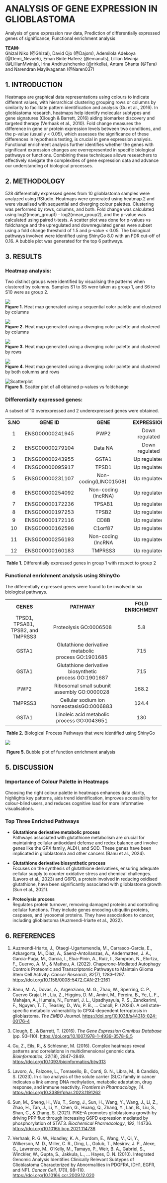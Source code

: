 # ANALYSIS OF GENE EXPRESSION IN GLIOBLASTOMA
Analysis of gene expression raw data, Prediction of differentially expressed genes of significance, Functional enrichment analysis

**TEAM:**\
Ghizal Niko (@Ghizal), David Ojo (@Dajom), Ademilola Adekoya (@Demi\_Nevaeh), Eman Binte Hafeez (@emanuts), Lillian Mwinja (@LillianMwinja), Irina Andriushchenko (@rirkella), Antara Ghanta (@Tara) and Narendran Mayilvaganan (@Naren037)
 
## 1. **INTRODUCTION**

   Heatmaps are graphical data representations using colours to indicate different values, with hierarchical clustering grouping rows or columns by similarity to facilitate pattern identification and analysis (Gu et al., 2016). In glioblastoma research, heatmaps help identify molecular subtypes and gene signatures (Clough & Barrett, 2016) aiding biomarker discovery and targeted therapy (Verhaak et al., 2010). Fold change measures the difference in gene or protein expression levels between two conditions, and the p-value (usually < 0.05), which assesses the significance of these differences in hypothesis testing, is crucial in gene expression analysis. Functional enrichment analysis further identifies whether the genes with significant expression changes are overrepresented in specific biological pathways or functions. Combining these techniques allows researchers to effectively navigate the complexities of gene expression data and advance our understanding of biological processes.

## 2. **METHODOLOGY**

   528 differentially expressed genes from 10 glioblastoma samples were analyzed using RStudio. Heatmaps were generated using heatmap.2 and were visualised with sequential and diverging colour palettes. Clustering was performed by rows, columns, and both. Fold change was calculated using log2(mean\_group1) - log2(mean\_group2), and the p-value was calculated using paired t-tests. A scatter plot was done for p-values vs foldchange and the upregulated and downregulated genes were subset using a fold change threshold of 1.5 and p-value < 0.05. The biological pathways involved were identified using ShinyGo 8.0 with an FDR cut-off of 0.16. A bubble plot was generated for the top 6 pathways. 

## 3. **RESULTS**

   ### **Heatmap analysis:**
   Two distinct groups were identified by visualising the patterns when clustered by columns. Samples S1 to S5 were taken as group 1, and S6 to S10 were as group 2.  

     
   ![](https://lh7-rt.googleusercontent.com/docsz/AD_4nXekBQMwssEnQR7MvzeiRu0jTKhi9h5Rd5ZoeZz61NtqxUviTsFA5qXImCMG9TqNNBdKjwvTcSipwV4ew8A2orjLQLa4jZfOx3Dhl6S4Ul8ySZKFlRrmqzPkSImtVTVotaZRklIIaLWnzOnzXIhGZ5bANOY8?key=1GDaguhNYDgftMhdZ7Y7yw)  
   **Figure 1.** Heat map generated using a sequential color palette and clustered by columns  
   
   ![](https://lh7-rt.googleusercontent.com/docsz/AD_4nXduBfqOXAyKinYh4cKrzOD00gXDISbizNiyW8eDbiLW0RF9pN6hVnFzq6ZB6zjL149DFJ2ce5Kc9R5N6NSETXEoF1ETDWajiBEysfmxPr-yfU7721a_70iHqPhyK0FEzHRDyX7bSVni4lZiLWVqD2Wq8yg?key=1GDaguhNYDgftMhdZ7Y7yw)  
   **Figure 2.** Heat map generated using a diverging color palette and clustered by columns
   
   ![](https://lh7-rt.googleusercontent.com/docsz/AD_4nXdnih4QBgsiJETAw-dsZYDAuPg_4tn6plx1Gkr0gTTMxpspiDgyh0oQadlYe9T-i2nHI0AbdIj73998xV2dVbmDbb0FsOnCffkvSBLMPr8LW34eZ20C6ccGhtE6Is2fYCXtTsXhbvmdpVFcYswwhDdpD2HM?key=1GDaguhNYDgftMhdZ7Y7yw)  
   **Figure 3.** Heat map generated using a diverging color palette and clustered by rows
   
   ![](https://lh7-rt.googleusercontent.com/docsz/AD_4nXfFTnd9pUp7-6R5Dp_T6N9VmESmlBUNFRCNg_ZU2Lfxyu5LRWyBETtnn16oZGuVmHFg_p6Ch4DPxiL8VmC9JjnypY-TYsizJ9h1TAaEZ5iMNUFbNntUDYzG5ARVJGxuM4Mze3mg80bIWGx0Ew_FKRie7w?key=1GDaguhNYDgftMhdZ7Y7yw)  
   **Figure 4.** Heat map generated using a diverging color palette and clustered by both columns and rows
   
   ![Scatterplot](https://github.com/user-attachments/assets/8257a3a1-ddc0-4a53-9246-2ef694201173)  
   **Figure 5.** Scatter plot of all obtained p-values vs foldchange
   
   ### **Differentially expressed genes:**

   A subset of 10 overexpressed and 2 underexpressed genes were obtained.

   |          |                 |                        |                |
   | :------: | :-------------: | :--------------------: | :------------: |
   | **S.NO** |   **GENE ID**   |        **GENE**        | **EXPRESSION** |
   |     1    | ENSG00000241945 |          PWP2          | Down regulated |
   |     2    | ENSG00000279104 |         Data NA        | Down regulated |
   |     3    | ENSG00000243955 |          GSTA1         |  Up regulated  |
   |     4    | ENSG00000095917 |          TPSD1         |  Up regulated  |
   |     5    | ENSG00000231107 | Non-coding(LINC01508)  |  Up regulated  |
   |     6    | ENSG00000254092 |   Non-coding (lncRNA)  |  Up regulated  |
   |     7    | ENSG00000172236 |         TPSAB1         |  Up regulated  |
   |     8    | ENSG00000197253 |          TPSB2         |  Up regulated  |
   |     9    | ENSG00000172116 |          CD8B          |  Up regulated  |
   |    10    | ENSG00000162598 |         C1orf87        |  Up regulated  |
   |    11    | ENSG00000256193 |   Non-coding (lncRNA   |  Up regulated  |
   |    12    | ENSG00000160183 |         TMPRSS3        |  Up regulated  |

    **Table 1.** Differentially expressed genes in group 1 with respect to group 2


   ### **Functional enrichment analysis using ShinyGo**

   The differentially expressed genes were found to be involved in six biological pathways.

   |                                    |                                                        |                     |
   | :--------------------------------: | :----------------------------------------------------: | :-----------------: |
   |              **GENES**             |                       **PATHWAY**                      | **FOLD ENRICHMENT** |
   | TPSD1, TPSAB1,  TPSB2, and TMPRSS3 |                 Proteolysis GO:0006508                 |         5.8         |
   |                GSTA1               |  Glutathione derivative metabolic process GO:1901685   |         715         |
   |                GSTA1               | Glutathione derivative biosynthetic process GO:1901687 |         715         |
   |                 PWP2               |      Ribosomal small subunit assembly GO:0000028       |        168.2        |
   |               TMPRSS3              |       Cellular sodium ion homeostasisGO:0006883        |        124.4        |
   |                GSTA1               |       Linoleic acid metabolic process GO:0043651       |         130         |

    **Table 2.** Biological Process Pathways that were identified using ShinyGo

   ![](https://lh7-rt.googleusercontent.com/docsz/AD_4nXf3Cx4osBc7ueqwtcSHO8nC4yMGhlHdW6GDPOJ89QNNGJQJXTvi_rTp4UYCZSzx3ZRDvuusd7xEyymxv-F4Xo9yAF76NOnurbvPuwlGorOqHuWhiWygNCXY8ZxybGud98RwJr26wZIU_VlsbDJEnHnOFb4?key=1GDaguhNYDgftMhdZ7Y7yw)

    **Figure 5.** Bubble plot of function enrichment analysis

## 5. **DISCUSSION**

   ### **Importance of Colour Palette in Heatmaps**  
   Choosing the right colour palette in heatmaps enhances data clarity, highlights key patterns, aids trend identification, improves accessibility for colour-blind users, and reduces cognitive load for more informative visualisations.

   ### **Top Three Enriched Pathways**

  - **Glutathione derivative metabolic process**  
  Pathways associated with glutathione metabolism are crucial for maintaining cellular antioxidant defense and redox balance and involve genes like the GPX family, ALDH, and SOD. These genes have been implicated in glioblastoma and other cancers (Banu et al., 2024).

  - **Glutathione derivative biosynthetic process**  
  Focuses on the synthesis of glutathione derivatives, ensuring adequate cellular supply to counter oxidative stress and chemical challenges. (Lavoro et al., 2023) and G6PD, a protein involved in reducing oxidised glutathione, have been significantly associated with glioblastoma growth (Sun et al., 2021).

  - **Proteolysis process**  
  Regulates protein turnover, removing damaged proteins and controlling cellular functions. They include genes encoding ubiquitin proteins, caspases, and lysosomal proteins. They have associations to cancer, including glioblastoma (Auzmendi-Iriarte et al., 2022).

## 6. **REFERENCES** 

   1. Auzmendi-Iriarte, J., Otaegi-Ugartemendia, M., Carrasco-Garcia, E., Azkargorta, M., Diaz, A., Saenz-Antoñanzas, A., Andermatten, J. A., Garcia-Puga, M., Garcia, I., Elua-Pinin, A., Ruiz, I., Sampron, N., Elortza, F., Cuervo, A. M., & Matheu, A. (2022). Chaperone-Mediated Autophagy Controls Proteomic and Transcriptomic Pathways to Maintain Glioma Stem Cell Activity. _Cancer Research_, _82_(7), 1283–1297. <https://doi.org/10.1158/0008-5472.CAN-21-2161>

   2. Banu, M. A., Dovas, A., Argenziano, M. G., Zhao, W., Sperring, C. P., Cuervo Grajal, H., Liu, Z., Higgins, D. M., Amini, M., Pereira, B., Ye, L. F., Mahajan, A., Humala, N., Furnari, J. L., Upadhyayula, P. S., Zandkarimi, F., Nguyen, T. T., Teasley, D., Wu, P. B., … Canoll, P. (2024). A cell state-specific metabolic vulnerability to GPX4-dependent ferroptosis in glioblastoma. _The EMBO Journal_. <https://doi.org/10.1038/s44318-024-00176-4>

   3. Clough, E., & Barrett, T. (2016). _The Gene Expression Omnibus Database_ (pp. 93–110). <https://doi.org/10.1007/978-1-4939-3578-9_5>

   4. Gu, Z., Eils, R., & Schlesner, M. (2016). Complex heatmaps reveal patterns and correlations in multidimensional genomic data. _Bioinformatics_, _32_(18), 2847–2849. <https://doi.org/10.1093/bioinformatics/btw313>

   5. Lavoro, A., Falzone, L., Tomasello, B., Conti, G. N., Libra, M., & Candido, S. (2023). In silico analysis of the solute carrier (SLC) family in cancer indicates a link among DNA methylation, metabolic adaptation, drug response, and immune reactivity. _Frontiers in Pharmacology_, _14_. <https://doi.org/10.3389/fphar.2023.1191262>

   6. Sun, M., Sheng, H., Wu, T., Song, J., Sun, H., Wang, Y., Wang, J., Li, Z., Zhao, H., Tan, J., Li, Y., Chen, G., Huang, Q., Zhang, Y., Lan, B., Liu, S., Shan, C., & Zhang, S. (2021). PIKE-A promotes glioblastoma growth by driving PPP flux through increasing G6PD expression mediated by phosphorylation of STAT3. _Biochemical Pharmacology_, _192_, 114736. <https://doi.org/10.1016/j.bcp.2021.114736>

   7. Verhaak, R. G. W., Hoadley, K. A., Purdom, E., Wang, V., Qi, Y., Wilkerson, M. D., Miller, C. R., Ding, L., Golub, T., Mesirov, J. P., Alexe, G., Lawrence, M., O’Kelly, M., Tamayo, P., Weir, B. A., Gabriel, S., Winckler, W., Gupta, S., Jakkula, L., … Hayes, D. N. (2010). Integrated Genomic Analysis Identifies Clinically Relevant Subtypes of Glioblastoma Characterized by Abnormalities in PDGFRA, IDH1, EGFR, and NF1. _Cancer Cell_, _17_(1), 98–110. <https://doi.org/10.1016/j.ccr.2009.12.020> 
